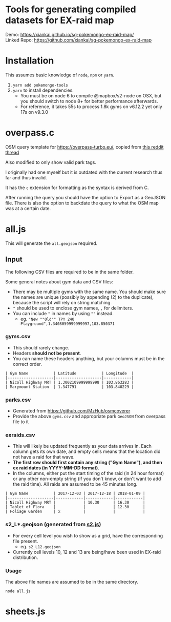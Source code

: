 # Tools for generating compiled datasets for EX-raid map
Demo: https://xiankai.github.io/sg-pokemongo-ex-raid-map/  
Linked Repo: https://github.com/xiankai/sg-pokemongo-ex-raid-map

# Installation
This assumes basic knowledge of `node`, `npm` or `yarn`.

1. `yarn add pokemongo-tools`
2. `yarn` to install dependencies. 
    - You must be on node 6 to compile @mapbox/s2-node on OSX, but you should switch to node 8+ for better performance afterwards.
    - For reference, it takes 55s to process 1.8k gyms on v6.12.2 yet only 17s on v9.3.0

# overpass.c
OSM query template for https://overpass-turbo.eu/, copied from [this reddit thread](https://www.reddit.com/r/TheSilphRoad/comments/7pq1cx/how_i_created_a_map_of_potential_exraids_and_how/)

Also modified to only show valid park tags.

I originally had one myself but it is outdated with the current research thus far and thus invalid.

It has the `c` extension for formatting as the syntax is derived from C.

After running the query you should have the option to Export as a GeoJSON file. There is also the option to backdate the query to what the OSM map was at a certain date.

# all.js
This will generate the `all.geojson` required.

## Input
The following CSV files are required to be in the same folder.

Some general notes about gym data and CSV files:
- There may be multiple gyms with the same name. You should make sure the names are unique (possibly by appending (2) to the duplicate), because the script will rely on string matching.
- `"` should be used to enclose gym names, `,` for delimiters.
- You can include `"` in names by using `""` instead.
    - eg. `"New ""Old"" TPY 240 Playground",1.3408059999999997,103.850371`

### gyms.csv
- This should rarely change.
- Headers **should not be present**.
- You can name these headers anything, but your columns must be in the correct order.
```
| Gym Name           | Latitude           | Longitude  |
|--------------------|--------------------|------------|
| Nicoll Highway MRT | 1.3002109999999998 | 103.863283 |
| Marymount Station  | 1.347791           | 103.840229 |
```

### parks.csv
- Generated from https://github.com/MzHub/osmcoverer
- Provide the above `gyms.csv` and appropriate park `GeoJSON` from overpass file to it

### exraids.csv
- This will likely be updated frequently as your data arrives in. Each column gets its own date, and empty cells means that the location did not have a raid for that wave. 
- **The first row should first contain any string ("Gym Name"), and then ex raid dates (in YYYY-MM-DD format)**.
- In the columns, either put the start timing of the raid (in 24 hour format) or any other non-empty string (if you don't know, or don't want to add the raid time). All raids are assumed to be 45 minutes long.
```
| Gym Name           | 2017-12-03 | 2017-12-18 | 2018-01-09 |
|--------------------|------------|------------|------------|
| Nicoll Highway MRT |            | 10.30      | 16.30      |
| Tablet of Flora    |            |            | 12.30      |
| Foliage Garden     | x          |            |            |
```

### s2_L*.geojson (generated from [s2.js](https://github.com/xiankai/s2-grid))
- For every cell level you wish to show as a grid, have the corresponding file present.
    - eg. `s2_L12.geojson`
- Currently cell levels 10, 12 and 13 are being/have been used in EX-raid distribution.

### Usage
The above file names are assumed to be in the same directory.

`node all.js`

# sheets.js
